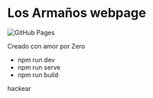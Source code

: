 Los Armaños webpage
===================

![GitHub Pages](https://github.com/losarmanos/homepage/actions/workflows/gh-pages.yml/badge.svg)

Creado con amor por Zero

- npm run dev
- npm run serve
- npm run build

hackear

